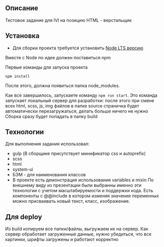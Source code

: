 ## Описание
Тестовое задание для IVI на позицию HTML - верстальщик

## Установка
* Для сборки проекта требуется установить [Node LTS версию](https://nodejs.org/en/)

Вместе с Node по идее должен поставиться npm

Первые команды для запуска проекта
```
npm install
```
После этого, должна появиться папка node_modules.

Как все завершилось, запускаете команду ```npm run start```. 
Это команда запускает локальный сервер для разработки: после этого при смене всех html, scss, js, img файлов в папке source страничка будет автоматически перезагружаться, делать больше ничего не нужно Сборка сразу будет попадать в папку build

## Технологии
Для выполнения задания использовал:
* gulp (В сборщике присутствует минификатор css и autoprefix)
* scss
* html
* system-ui
* БЭМ - для наименования классов
* В проекте есть демонстрация использования variables и mixin
По внешнему виду из презентации были выбранны именно эти технологии с учетом масштабируемости и поддержки кода. Есть компоненты с @@include в котором изменяя значения переменных можно присваивать новый текст, класс, изображение.

## Для deploy
Из build копируем все папки/файлы, выгружаем их на сервер.
Как сервер обработает загруженные данные, нужно убедиться, что все картинки, шрифты загружены и работают корректно
